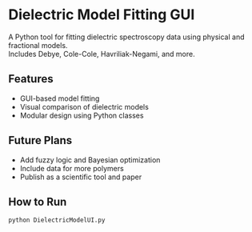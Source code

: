 # Dielectric Model Fitting GUI

A Python tool for fitting dielectric spectroscopy data using physical and fractional models.  
Includes Debye, Cole-Cole, Havriliak-Negami, and more.  

## Features
- GUI-based model fitting
- Visual comparison of dielectric models
- Modular design using Python classes

## Future Plans
- Add fuzzy logic and Bayesian optimization
- Include data for more polymers
- Publish as a scientific tool and paper

## How to Run
```bash
python DielectricModelUI.py
